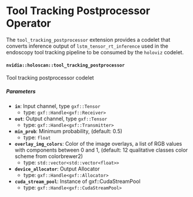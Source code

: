 # Tool Tracking Postprocessor Operator

The `tool_tracking_postprocessor` extension provides a codelet that converts inference output of `lstm_tensor_rt_inference` used in the endoscopy tool tracking pipeline to be consumed by the `holoviz` codelet.

#### `nvidia::holoscan::tool_tracking_postprocessor`

Tool tracking postprocessor codelet

##### Parameters

- **`in`**: Input channel, type `gxf::Tensor`
  - type: `gxf::Handle<gxf::Receiver>`
- **`out`**: Output channel, type `gxf::Tensor`
  - type: `gxf::Handle<gxf::Transmitter>`
- **`min_prob`**: Minimum probability, (default: 0.5)
  - type: `float`
- **`overlay_img_colors`**: Color of the image overlays, a list of RGB values with components between 0 and 1, (default: 12 qualitative classes color scheme from colorbrewer2)
  - type: `std::vector<std::vector<float>>`
- **`device_allocator`**: Output Allocator
  - type: `gxf::Handle<gxf::Allocator>`
- **`cuda_stream_pool`**: Instance of gxf::CudaStreamPool
  - type: `gxf::Handle<gxf::CudaStreamPool>`
